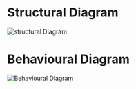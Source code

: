# Structural Diagram
![structural Diagram](https://www.codeguru.com/wp-content/uploads/2021/07/Football1.gif)
# Behavioural Diagram
![Behavioural Diagram](https://www.researchgate.net/profile/Frieder-Stolzenburg/publication/225170755/figure/fig4/AS:340740048736259@1458250166121/Overall-behavior-of-a-soccer-agent.png)
